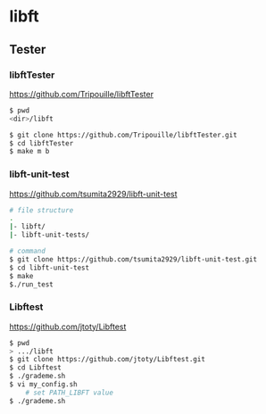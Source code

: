 # libft
## Tester
### libftTester
https://github.com/Tripouille/libftTester
```sh
$ pwd
<dir>/libft

$ git clone https://github.com/Tripouille/libftTester.git
$ cd libftTester
$ make m b
```

### libft-unit-test
https://github.com/tsumita2929/libft-unit-test
```sh
# file structure
.
|- libft/
|- libft-unit-tests/

# command
$ git clone https://github.com/tsumita2929/libft-unit-test.git
$ cd libft-unit-test
$ make
$./run_test
```

### Libftest
https://github.com/jtoty/Libftest
```sh
$ pwd
> .../libft
$ git clone https://github.com/jtoty/Libftest.git
$ cd Libftest
$ ./grademe.sh
$ vi my_config.sh
    # set PATH_LIBFT value
$ ./grademe.sh
```
